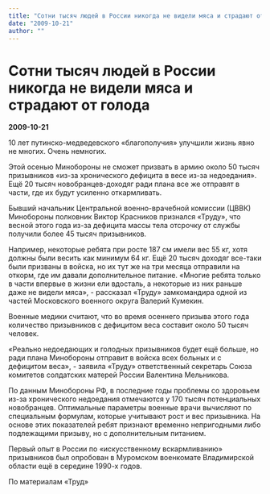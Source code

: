 ```yaml
---
title: "Сотни тысяч людей в России никогда не видели мяса и страдают от голода"
date: "2009-10-21"
author: ""
---
```


# Сотни тысяч людей в России никогда не видели мяса и страдают от голода

**2009-10-21** 

10 лет путинско-медведевского «благополучия» улучшили жизнь явно не многих. Очень немногих.

Этой осенью Минобороны не сможет призвать в армию около 50 тысяч призывников «из-за хронического дефицита в весе из-за недоедания». Ещё 20 тысяч новобранцев-доходяг ради плана все же отправят в части, где их будут усиленно откармливать.

Бывший начальник Центральной военно-врачебной комиссии (ЦВВК) Минобороны полковник Виктор Красников признался «Труду», что весной этого года из-за дефицита массы тела отсрочку от службы получили более 45 тысяч призывников.

Например, некоторые ребята при росте 187 см имели вес 55 кг, хотя должны были весить как минимум 64 кг. Ещё 20 тысяч доходяг все-таки были призваны в войска, но их тут же на три месяца отправили на откорм, где им давали дополнительное питание. «Многие ребята только в части впервые в жизни ели вдосталь, а некоторые из них раньше даже не видели мяса», - рассказал «Труду» замкомандира одной из частей Московского военного округа Валерий Кумекин.

Военные медики считают, что во время осеннего призыва этого года количество призывников с дефицитом веса составит около 50 тысяч человек.

«Реально недоедающих и голодных призывников будет ещё больше, но ради плана Минобороны отправит в войска всех больных и с дефицитом веса», - заявила «Труду» ответственный секретарь Союза комитетов солдатских матерей России Валентина Мельникова.

По данным Минобороны РФ, в последние годы проблемы со здоровьем из-за хронического недоедания отмечаются у 170 тысяч потенциальных новобранцев. Оптимальные параметры военные врачи вычисляют по специальным формулам, которые учитывают рост и вес призывника. На основе этих показателей ребят признают временно непригодными либо подлежащими призыву, но с дополнительным питанием.

Первый опыт в России по «искусственному вскармливанию» призывников был опробован в Муромском военкомате Владимирской области ещё в середине 1990-х годов.

По материалам «Труд»
